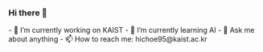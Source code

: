 ### Hi there 👋

<!--
**hichoe95/hichoe95** is a ✨ _special_ ✨ repository because its `README.md` (this file) appears on your GitHub profile.
--!>

- 🔭 I’m currently working on KAIST  
- 🌱 I’m currently learning AI  
- 💬 Ask me about anything  
- 📫 How to reach me: hichoe95@kaist.ac.kr  
